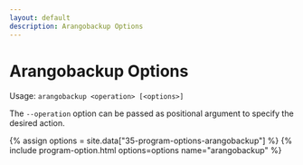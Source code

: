 ```yaml
---
layout: default
description: Arangobackup Options
---
```

Arangobackup Options
====================

Usage: `arangobackup <operation> [<options>]`

The `--operation` option can be passed as positional argument to specify the
desired action.

{% assign options = site.data["35-program-options-arangobackup"] %}
{% include program-option.html options=options name="arangobackup" %}
